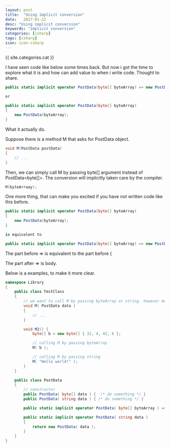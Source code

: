 ```yaml
---
layout: post
title:  "Using implicit conversion"
date:   2017-01-22
desc: "Using implicit conversion"
keywords: "implicit conversion"
categories: [csharp]
tags: [csharp]
icon: icon-csharp
---
```


{{ site.categories.cat }}

I have seen code like below some times back. But now i got the time to explore what it is and how can add value to when i write code. Thought to share.

``` csharp
public static implicit operator PostData(byte[] byteArray) => new PostData(byteArray);

or

public static implicit operator PostData(byte[] byteArray) 
{
	new PostData(byteArray);
}
```

What it actually do.

Suppose there is a method M that asks for PostData object.

``` csharp
void M(PostData postData)
{
	// ...
}

```

Then, we can simply call M by passing byte[] argument instead of PostData<byte[]>. The conversion will implicitly taken care by the compiler.

``` csharp
M(byteArraay);

```

One more thing, that can make you excited if you have not written code like this before.

``` csharp
public static implicit operator PostData(byte[] byteArray) 
{
	new PostData(byteArray);
}

is equivalent to 

public static implicit operator PostData(byte[] byteArray) => new PostData(byteArray);
```

The part before => is equivalent to the part before {

The part after => is body.

Below is a examples, to make it more clear.

``` csharp
namespace Library
{
    public class TestClass
    {
        // we want to call M by passing byteArray or string. however method is asking for PostData object
        void M( PostData data )
        {
            // ...
        }

        void M2() {
            byte[] b = new byte[] { 32, 4, 42, 6 };

            // calling M by passing byteArray
            M( b );

            // calling M by passing string
            M( "Hello world!" );
        }
    }

    public class PostData
    {
        // constructor
        public PostData( byte[] data ) {  /* do something */ }
        public PostData( string data ) { /* do something */ }

        public static implicit operator PostData( byte[] byteArray ) => new PostData( byteArray );

        public static implicit operator PostData( string data )
        {
            return new PostData( data );
        }
    }
}
```







